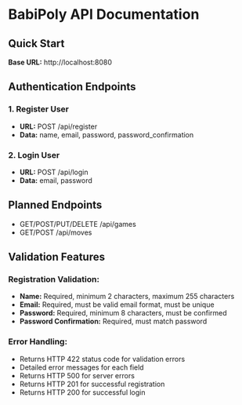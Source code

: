 ﻿# BabiPoly API Documentation

## Quick Start
**Base URL:** http://localhost:8080

## Authentication Endpoints

### 1. Register User
- **URL:** POST /api/register
- **Data:** name, email, password, password_confirmation

### 2. Login User  
- **URL:** POST /api/login
- **Data:** email, password

## Planned Endpoints
- GET/POST/PUT/DELETE /api/games
- GET/POST /api/moves
## Validation Features

### Registration Validation:
- **Name:** Required, minimum 2 characters, maximum 255 characters
- **Email:** Required, must be valid email format, must be unique
- **Password:** Required, minimum 8 characters, must be confirmed
- **Password Confirmation:** Required, must match password

### Error Handling:
- Returns HTTP 422 status code for validation errors
- Detailed error messages for each field
- Returns HTTP 500 for server errors
- Returns HTTP 201 for successful registration
- Returns HTTP 200 for successful login
